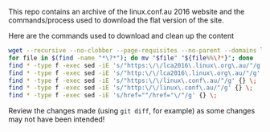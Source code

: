 This repo contains an archive of the linux.conf.au 2016 website and the commands/process used to download the flat version of the site.

Here are the commands used to download and clean up the content
```bash
wget --recursive --no-clobber --page-requisites --no-parent --domains lca2016.linux.org.au https://lca2016.linux.org.au --no-check-certificate --reject-regex "(.*)\/wiki/((.*)\?(.*)|Special\:.*)"
for file in $(find -name "*\?*"); do mv "$file" "${file%%\?*}"; done
find * -type f -exec sed -iE 's/"https:\/\/lca2016\.linux\.org\.au/"/g' {} \;
find * -type f -exec sed -iE 's/"http:\/\/lca2016\.linux\.org\.au/"/g' {} \;
find * -type f -exec sed -iE 's/"https:\/\/linux\.conf\.au/"/g' {} \;
find * -type f -exec sed -iE 's/"http:\/\/linux\.conf\.au/"/g' {} \;
find * -type f -exec sed -iE 's/href=""/href="\/"/g' {} \;
```

Review the changes made (using `git diff`, for example) as some changes may not have been intended!
